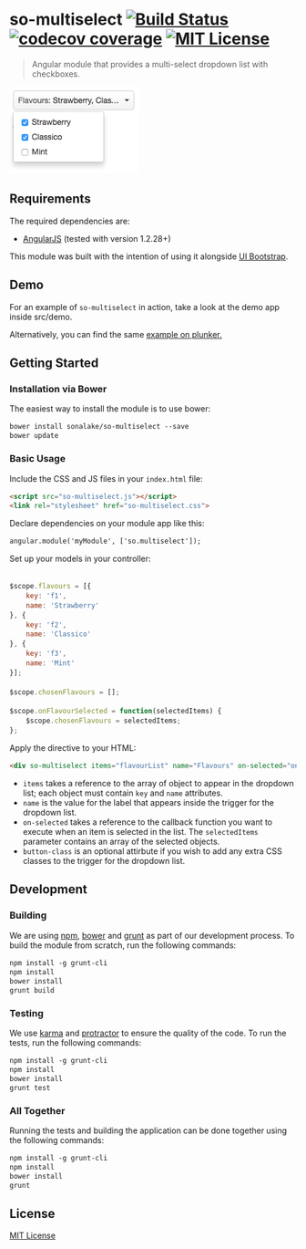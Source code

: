 so-multiselect [![Build Status](https://travis-ci.org/sonalake/so-multiselect.svg?branch=master)](https://travis-ci.org/sonalake/so-multiselect) [![codecov coverage](https://img.shields.io/codecov/c/github/sonalake/so-multiselect.svg?style=flat-square)](https://codecov.io/github/sonalake/so-multiselect) [![MIT License](https://img.shields.io/github/license/mashape/apistatus.svg?maxAge=2592000)]()
================
> Angular module that provides a multi-select dropdown list with checkboxes.

![so-multiselect](other/example.png)

Requirements
-----

The required dependencies are:

* [AngularJS](http://angular.org) (tested with version 1.2.28+)

This module was built with the intention of using it alongside [UI Bootstrap](https://github.com/angular-ui/bootstrap).

Demo
-----

For an example of `so-multiselect` in action, take a look at the demo app inside src/demo.

Alternatively, you can find the same [example on plunker.](https://plnkr.co/edit/E3E5KpHdwemNaoXtWimB?p=preview)

Getting Started
---------------

### Installation via Bower

The easiest way to install the module is to use bower:

```
bower install sonalake/so-multiselect --save
bower update
```

### Basic Usage

Include the CSS and JS files in your `index.html` file:

```html
<script src="so-multiselect.js"></script>
<link rel="stylesheet" href="so-multiselect.css">
```

Declare dependencies on your module app like this:

```html
angular.module('myModule', ['so.multiselect']);
```

Set up your models in your controller:

```javascript

$scope.flavours = [{
	key: 'f1',
	name: 'Strawberry'
}, {
	key: 'f2',
	name: 'Classico'
}, {
	key: 'f3',
	name: 'Mint'
}];

$scope.chosenFlavours = [];

$scope.onFlavourSelected = function(selectedItems) {
	$scope.chosenFlavours = selectedItems;
};
```

Apply the directive to your HTML:

```html
<div so-multiselect items="flavourList" name="Flavours" on-selected="onFlavourSelected(selectedItems)" button-class="btn-grey"></div>
```

* `items` takes a reference to the array of object to appear in the dropdown list; each object must contain `key` and `name` attributes.
* `name` is the value for the label that appears inside the trigger for the dropdown list.
* `on-selected` takes a reference to the callback function you want to execute when an item is selected in the list. The `selectedItems` parameter contains an array of the selected objects.
* `button-class` is an optional attirbute if you wish to add any extra CSS classes to the trigger for the dropdown list.

Development
-----

### Building

We are using [npm](http://npmjs.com/), [bower](http://bower.io/) and [grunt](http://gruntjs.com/) as part of our development process.
To build the module from scratch, run the following commands:

```
npm install -g grunt-cli
npm install
bower install
grunt build
```

### Testing

We use [karma](http://karma-runner.github.io/0.12/index.html) and [protractor](http://angular.github.io/protractor/#/) to ensure the quality of the code.
To run the tests, run the following commands:

```
npm install -g grunt-cli
npm install
bower install
grunt test
```

### All Together

Running the tests and building the application can be done together using the following commands:

```
npm install -g grunt-cli
npm install
bower install
grunt
```

License
-----
[MIT License](http://en.wikipedia.org/wiki/MIT_License)
